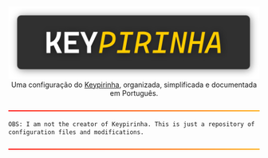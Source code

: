 <div align="center">
    <img src="assets/images/keypirinha.png">
    Uma configuração do <a href="https://keypirinha.com">Keypirinha</a>, organizada, simplificada e documentada em Português.
</div>

![](assets/images/warnLine.png)

```
OBS: I am not the creator of Keypirinha. This is just a repository of configuration files and modifications.
```
![](assets/images/warnLine.png)
